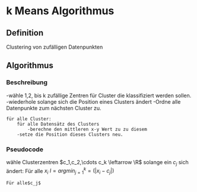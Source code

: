 # k Means Algorithmus

## Definition

Clustering von zufälligen Datenpunkten

## Algorithmus

### Beschreibung

-wähle 1,2, bis k zufällige Zentren für Cluster die klassifiziert werden sollen.
-wiederhole solange sich die Position eines Clusters ändert
    -Ordne alle Datenpunkte zum nächsten Cluster zu.

    für alle Cluster:
        für alle Datensätz des Clusters
            -berechne den mittleren x-y Wert zu zu diesem
        -setze die Position dieses Clusters neu.





### Pseudocode

wähle Clusterzentren $c_1,c_2,\cdots c_k \leftarrow \R$
    solange ein $c_j$ sich ändert:
        Für alle $x_i$
            $l=argmin_{j=1}^k=(|x_i-c_j|)$

    Für alle$c_j$
